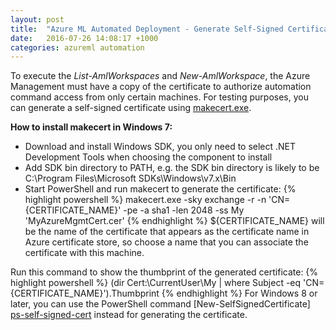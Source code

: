 ```yaml
---
layout: post
title:  "Azure ML Automated Deployment - Generate Self-Signed Certificate"
date:   2016-07-26 14:08:17 +1000
categories: azureml automation
---
```


To execute the *List-AmlWorkspaces* and *New-AmlWorkspace*, the Azure Management must have a copy of the certificate to authorize automation command access from only certain machines.
For testing purposes, you can generate a self-signed certificate using [makecert.exe][makecert].

**How to install makecert in Windows 7:**

- Download and install Windows SDK, you only need to select .NET Development Tools when choosing the component to install
- Add SDK bin directory to PATH, e.g. the SDK bin directory is likely to be C:\Program Files\Microsoft SDKs\Windows\v7.x\Bin
- Start PowerShell and run makecert to generate the certificate:
{% highlight powershell %}
makecert.exe -sky exchange -r -n 'CN={CERTIFICATE_NAME}' -pe -a sha1 -len 2048 -ss My 'MyAzureMgmtCert.cer'
{% endhighlight %}
${CERTIFICATE_NAME} will be the name of the certificate that appears as the certificate name in Azure certificate store, so choose a name that you can associate the certificate with this machine.

Run this command to show the thumbprint of the generated certificate:
{% highlight powershell %}
(dir Cert:\CurrentUser\My | where Subject -eq 'CN={CERTIFICATE_NAME}').Thumbprint
{% endhighlight %}
For Windows 8 or later, you can use the PowerShell command [New-SelfSignedCertificate] [ps-self-signed-cert] instead for generating the certificate.

[ps-self-signed-cert]: http://www.mistercloudtech.com/2015/12/17/how-to-create-a-custom-self-signed-certificate-with-powershell/
[makecert]: https://msdn.microsoft.com/en-us/library/ms733813(v=vs.110).aspx
